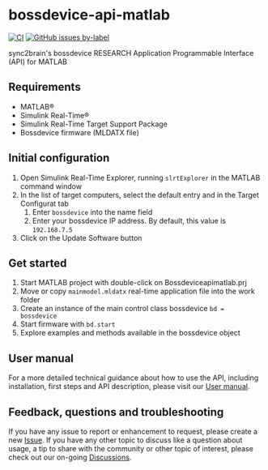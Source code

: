 # bossdevice-api-matlab
[![CI](https://github.com/sync2brain/bossdevice-api-matlab/actions/workflows/main.yml/badge.svg)](https://github.com/sync2brain/bossdevice-api-matlab/actions/workflows/main.yml) [![GitHub issues by-label](https://img.shields.io/github/issues-raw/sync2brain/bossdevice-api-matlab/bug)](https://github.com/sync2brain/bossdevice-api-matlab/issues?q=is%3Aissue+is%3Aopen+label%3Abug)

sync2brain's bossdevice RESEARCH Application Programmable Interface (API) for MATLAB

## Requirements
- MATLAB&reg;
- Simulink Real-Time&reg;
- Simulink Real-Time Target Support Package
- Bossdevice firmware (MLDATX file)

## Initial configuration
1. Open Simulink Real-Time Explorer, running `slrtExplorer` in the MATLAB command window
2. In the list of target computers, select the default entry and in the Target Configurat tab
    1. Enter `bossdevice` into the name field
    2. Enter your bossdevice IP address. By default, this value is `192.168.7.5`
5. Click on the Update Software button

## Get started
1. Start MATLAB project with double-click on Bossdeviceapimatlab.prj
2. Move or copy `mainmodel.mldatx` real-time application file into the work folder
3. Create an instance of the main control class bossdevice `bd = bossdevice`
4. Start firmware with `bd.start`
5. Explore examples and methods available in the bossdevice object

## User manual
For a more detailed technical guidance about how to use the API, including installation, first steps and API description, please visit our [User manual](https://usermanual.sync2brain.com/).

## Feedback, questions and troubleshooting
If you have any issue to report or enhancement to request, please create a new [Issue](https://github.com/sync2brain/bossdevice-api-matlab/issues). If you have any other topic to discuss like a question about usage, a tip to share with the community or other topic of interest, please check out our on-going [Discussions](https://github.com/sync2brain/bossdevice-api-matlab/discussions).
